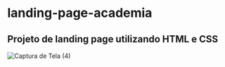# landing-page-academia

Projeto de landing page utilizando HTML e CSS
---------------------------------------------------------------------------------------------------------------------
![Captura de Tela (4)](https://user-images.githubusercontent.com/109119006/209006341-898231ab-7c15-4907-93c1-45983614a96f.png)
